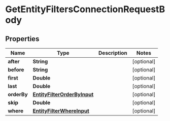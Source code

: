 

# GetEntityFiltersConnectionRequestBody


## Properties

Name | Type | Description | Notes
------------ | ------------- | ------------- | -------------
**after** | **String** |  |  [optional]
**before** | **String** |  |  [optional]
**first** | **Double** |  |  [optional]
**last** | **Double** |  |  [optional]
**orderBy** | [**EntityFilterOrderByInput**](EntityFilterOrderByInput.md) |  |  [optional]
**skip** | **Double** |  |  [optional]
**where** | [**EntityFilterWhereInput**](EntityFilterWhereInput.md) |  |  [optional]



